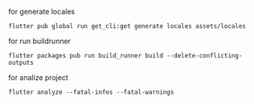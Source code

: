 for generate locales
```shell
flutter pub global run get_cli:get generate locales assets/locales
```
for run buildrunner
```shell
flutter packages pub run build_runner build --delete-conflicting-outputs
```
for analize project
```shell
flutter analyze --fatal-infos --fatal-warnings
```
